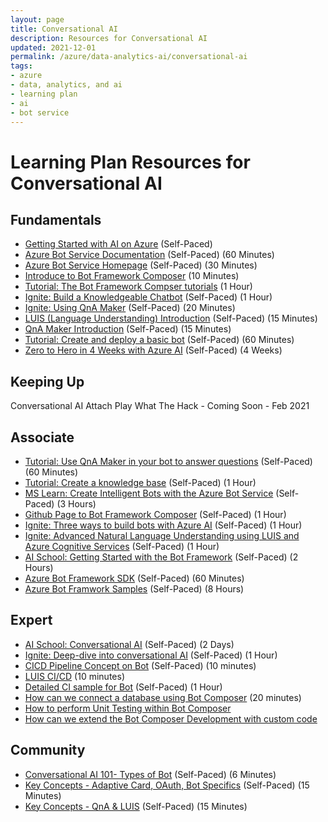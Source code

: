 ```yaml
---
layout: page
title: Conversational AI
description: Resources for Conversational AI
updated: 2021-12-01
permalink: /azure/data-analytics-ai/conversational-ai
tags: 
- azure
- data, analytics, and ai
- learning plan
- ai
- bot service
---
```


# Learning Plan Resources for Conversational AI

## Fundamentals

* [Getting Started with AI on Azure](https://docs.microsoft.com/en-us/learn/modules/get-started-ai-fundamentals/) (Self-Paced)
* [Azure Bot Service Documentation](https://docs.microsoft.com/en-us/azure/bot-service/?view=azure-bot-service-4.0) (Self-Paced) (60 Minutes)
* [Azure Bot Service Homepage](https://azure.microsoft.com/en-us/services/bot-service/) (Self-Paced) (30 Minutes)
* [Introduce to Bot Framework Composer](https://docs.microsoft.com/en-us/composer/introduction#:~:text=Bot%20Framework%20Composer%20is%20an%20open-source%20visual%20authoring,the%20latest%20features%20of%20the%20Bot%20Framework%20SDK.) (10 Minutes)
* [Tutorial: The Bot Framework Compser tutorials](https://docs.microsoft.com/en-us/composer/tutorial/tutorial-introduction) (1 Hour)
* [Ignite: Build a Knowledgeable Chatbot](https://myignite.techcommunity.microsoft.com/sessions/79311?source=sessions) (Self-Paced) (1 Hour)
* [Ignite: Using QnA Maker](https://myignite.techcommunity.microsoft.com/sessions/83915?source=sessions) (Self-Paced) (20 Minutes)
* [LUIS (Language Understanding) Introduction](https://azure.microsoft.com/en-us/services/cognitive-services/language-understanding-intelligent-service/) (Self-Paced) (15 Minutes)
* [QnA Maker Introduction](https://azure.microsoft.com/en-us/services/cognitive-services/qna-maker/) (Self-Paced) (15 Minutes)
* [Tutorial: Create and deploy a basic bot](https://docs.microsoft.com/en-us/azure/bot-service/bot-builder-tutorial-basic-deploy?view=azure-bot-service-4.0&tabs=csharp) (Self-Paced) (60 Minutes)
* [Zero to Hero in 4 Weeks with Azure AI](https://azure.microsoft.com/en-us/resources/azure-ai-learning-journey/) (Self-Paced) (4 Weeks)

## Keeping Up
Conversational AI Attach Play What The Hack - Coming Soon - Feb 2021

## Associate

* [Tutorial: Use QnA Maker in your bot to answer questions](https://docs.microsoft.com/en-us/azure/bot-service/bot-builder-tutorial-add-qna?view=azure-bot-service-4.0&tabs=csharp) (Self-Paced) (60 Minutes)
* [Tutorial: Create a knowledge base](https://docs.microsoft.com/en-us/azure/cognitive-services/QnAMaker/tutorials/create-publish-query-in-portal) (Self-Paced) (1 Hour)
* [MS Learn: Create Intelligent Bots with the Azure Bot Service](https://docs.microsoft.com/en-us/learn/paths/create-bots-with-the-azure-bot-service/) (Self-Paced) (3 Hours)
* [Github Page to Bot Framework Composer](https://github.com/microsoft/BotFramework-Composer/blob/stable/docs/bfcomposer-intro.md) (Self-Paced) (1 Hour)
* [Ignite: Three ways to build bots with Azure AI](https://myignite.techcommunity.microsoft.com/sessions/83902?source=sessions) (Self-Paced) (1 Hour)
* [Ignite: Advanced Natural Language Understanding using LUIS and Azure Cognitive Services](https://myignite.techcommunity.microsoft.com/sessions/83914?source=sessions) (Self-Paced) (1 Hour)
* [AI School: Getting Started with the Bot Framework](https://aischool.microsoft.com/en-us/conversational/learning-paths/getting-started-with-azure-bot-framework) (Self-Paced) (2 Hours)
* [Azure Bot Framework SDK](https://github.com/microsoft/botframework-sdk) (Self-Paced) (60 Minutes)
* [Azure Bot Framwork Samples](https://github.com/microsoft/BotBuilder-Samples) (Self-Paced) (8 Hours)

## Expert

* [AI School: Conversational AI](https://aischool.microsoft.com/en-us/conversational/learning-paths) (Self-Paced) (2 Days)
* [Ignite: Deep-dive into conversational AI](https://myignite.techcommunity.microsoft.com/sessions/81066?source=sessions) (Self-Paced) (1 Hour)
* [CICD Pipeline Concept on Bot](https://docs.microsoft.com/en-us/azure/architecture/example-scenario/apps/devops-cicd-chatbot) (Self-Paced) (10 minutes)
* [LUIS CI/CD](https://docs.microsoft.com/en-us/azure/cognitive-services/luis/luis-concept-devops-automation) (10 minutes)
* [Detailed CI sample for Bot](https://microsoft.github.io/botframework-solutions/solution-accelerators/tutorials/enable-continuous-integration/csharp/1-intro/) (Self-Paced) (1 Hour) 
* [How can we connect a database using Bot Composer](https://docs.microsoft.com/en-us/composer/how-to-add-custom-action) (20 minutes)
* [How to perform Unit Testing within Bot Composer](https://docs.microsoft.com/en-us/azure/bot-service/unit-test-bots?view=azure-bot-service-4.0&tabs=csharp)
* [How can we extend the Bot Composer Development with custom code](https://docs.microsoft.com/en-us/composer/concept-plugin)

## Community
* [Conversational AI 101- Types of Bot](https://www.youtube.com/watch?v=CZ5vm3Eegzw) (Self-Paced) (6 Minutes)
* [Key Concepts - Adaptive Card, OAuth, Bot Specifics](https://www.youtube.com/watch?v=dxhVYnYBUyc) (Self-Paced) (15 Minutes)
* [Key Concepts - QnA & LUIS](https://www.youtube.com/watch?v=nxSAjcZtLto&t=35s) (Self-Paced) (15 Minutes)
